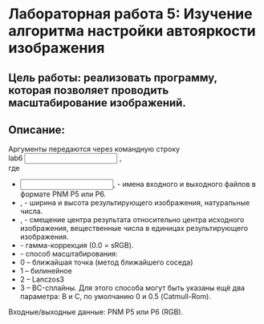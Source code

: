 # Лабораторная работа 5: Изучение алгоритма настройки автояркости изображения

## Цель работы: реализовать программу, которая позволяет проводить масштабирование изображений.

## Описание: 
Аргументы передаются через командную строку  
lab6 <input> <output> <width> <height> <dx> <dy> <gamma> <type>,  
где  
* <input>, <output> - имена входного и выходного файлов в формате PNM P5 или P6.
* <width>, <height> - ширина и высота результирующего изображения, натуральные числа.
* <dx>,<dy> - смещение центра результата относительно центра исходного изображения, вещественные числа в единицах результирующего изображения.
* <gamma> - гамма-коррекция (0.0 = sRGB).
*  <type> - способ масштабирования:
  * 0 – ближайшая точка (метод ближайшего соседа)
  * 1 – билинейное
  * 2 – Lanczos3
  * 3 – BC-сплайны. Для этого способа могут быть указаны ещё два параметра: B и C, по умолчанию 0 и 0.5 (Catmull-Rom).

Входные/выходные данные: PNM P5 или P6 (RGB). 

